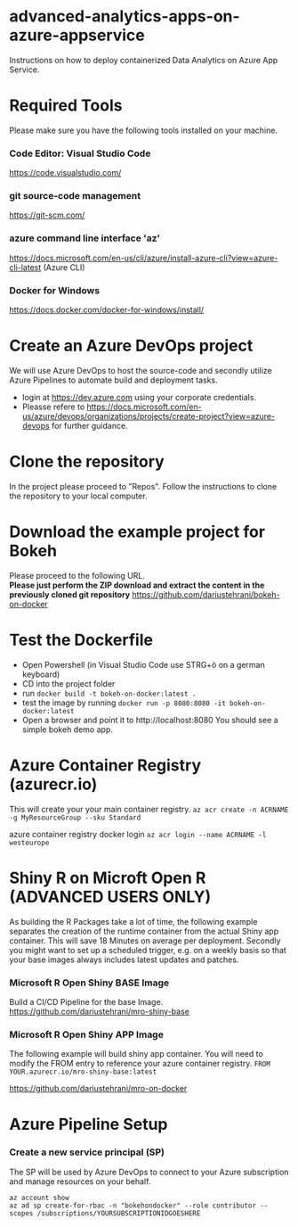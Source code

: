 # advanced-analytics-apps-on-azure-appservice
Instructions on how to deploy containerized Data Analytics on Azure App Service.

# Required Tools
Please make sure you have the following tools installed on your machine.  
### Code Editor: Visual Studio Code
https://code.visualstudio.com/ 
### git source-code management
https://git-scm.com/
### azure command line interface 'az'
https://docs.microsoft.com/en-us/cli/azure/install-azure-cli?view=azure-cli-latest (Azure CLI) 
### Docker for Windows
https://docs.docker.com/docker-for-windows/install/

# Create an Azure DevOps project
We will use Azure DevOps to host the source-code and secondly utilize Azure Pipelines to automate build and deployment tasks.

* login at https://dev.azure.com using your corporate credentials.
* Pleasse refere to https://docs.microsoft.com/en-us/azure/devops/organizations/projects/create-project?view=azure-devops for further guidance.

# Clone the repository
In the project please proceed to "Repos".
Follow the instructions to clone the repository to your local computer.

# Download the example project for Bokeh
Please proceed to the following URL.  
**Please just perform the ZIP download and extract the content in the previously cloned git repository**
https://github.com/dariustehrani/bokeh-on-docker

# Test the Dockerfile
* Open Powershell (in Visual Studio Code use STRG+ö on a german keyboard)
* CD into the project folder
* run ````docker build -t bokeh-on-docker:latest .````
* test the image by running ````docker run -p 8080:8080 -it bokeh-on-docker:latest````
* Open a browser and point it to http://localhost:8080
You should see a simple bokeh demo app.


# Azure Container Registry (azurecr.io)
This will create your your main container registry.
````az acr create -n ACRNAME -g MyResourceGroup --sku Standard````

azure container registry docker login
````az acr login --name ACRNAME -l westeurope````


# Shiny R on Microft Open R (ADVANCED USERS ONLY)
As building the R Packages take a lot of time, the following example separates the creation of the runtime container from the actual Shiny app container. This will save 18 Minutes on average per deployment. Secondly you might want to set up a scheduled trigger, e.g. on a weekly basis so that your base images always includes latest updates and patches.

### Microsoft R Open Shiny BASE Image
Build a CI/CD Pipeline for the base Image. 
https://github.com/dariustehrani/mro-shiny-base

### Microsoft R Open Shiny APP Image
The following example will build shiny app container. You will need to modify the FROM entry to reference your azure container registry.
````FROM YOUR.azurecr.io/mro-shiny-base:latest````

https://github.com/dariustehrani/mro-on-docker

# Azure Pipeline Setup

### Create a new service principal (SP)
The SP will be used by Azure DevOps to connect to your Azure subscription and manage resources on your behalf.

````az account show````  
````az ad sp create-for-rbac -n "bokehondocker" --role contributor --scopes /subscriptions/YOURSUBSCRIPTIONIDGOESHERE````
